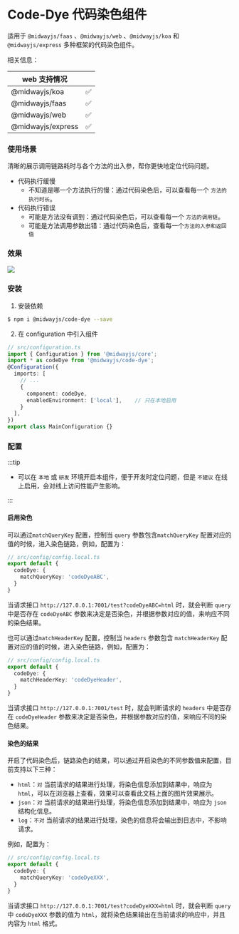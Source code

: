 # Code-Dye 代码染色组件

适用于 `@midwayjs/faas` 、`@midwayjs/web` 、`@midwayjs/koa` 和 `@midwayjs/express` 多种框架的代码染色组件。




相关信息：

| web 支持情况      |      |
| ----------------- | ---- |
| @midwayjs/koa     | ✅    |
| @midwayjs/faas    | ✅    |
| @midwayjs/web     | ✅    |
| @midwayjs/express | ✅    |

### 使用场景

清晰的展示调用链路耗时与各个方法的出入参，帮你更快地定位代码问题。

+ 代码执行缓慢
  - 不知道是哪一个方法执行的慢：通过代码染色后，可以查看每一个 `方法的执行时长`。
+ 代码执行错误
  - 可能是方法没有调到：通过代码染色后，可以查看每一个 `方法的调用链`。
  - 可能是方法调用参数出错：通过代码染色后，查看每一个`方法的入参和返回值`


### 效果
![](https://gw.alicdn.com/imgextra/i1/O1CN017Zd6y628M2PvqJO7I_!!6000000007917-2-tps-2392-844.png)

### 安装

1. 安装依赖

```bash
$ npm i @midwayjs/code-dye --save
```

2. 在 configuration 中引入组件

```typescript
// src/configuration.ts
import { Configuration } from '@midwayjs/core';
import * as codeDye from '@midwayjs/code-dye';
@Configuration({
  imports: [
    // ...
    {
      component: codeDye,
      enabledEnvironment: ['local'],	// 只在本地启用
    }
  ],
})
export class MainConfiguration {}
```

### 配置

:::tip

- 可以在 `本地` 或 `研发` 环境开启本组件，便于开发时定位问题，但是 `不建议` 在线上启用，会对线上访问性能产生影响。

:::

#### 启用染色

可以通过`matchQueryKey` 配置，控制当 `query` 参数包含`matchQueryKey` 配置对应的值的时候，进入染色链路，例如，配置为：

```typescript
// src/config/config.local.ts
export default {
  codeDye: {
    matchQueryKey: 'codeDyeABC',
  }
}
```
当请求接口 `http://127.0.0.1:7001/test?codeDyeABC=html` 时，就会判断 `query` 中是否存在 `codeDyeABC` 参数来决定是否染色，并根据参数对应的值，来响应不同的染色结果。

也可以通过`matchHeaderKey` 配置，控制当 `headers` 参数包含 `matchHeaderKey` 配置对应的值的时候，进入染色链路，例如，配置为：

```typescript
// src/config/config.local.ts
export default {
  codeDye: {
    matchHeaderKey: 'codeDyeHeader',
  }
}
```
当请求接口 `http://127.0.0.1:7001/test` 时，就会判断请求的 `headers` 中是否存在 `codeDyeHeader` 参数来决定是否染色，并根据参数对应的值，来响应不同的染色结果。


#### 染色的结果

开启了代码染色后，链路染色的结果，可以通过开启染色的不同参数值来配置，目前支持以下三种：

+ `html`：`对` 当前请求的结果进行处理，将染色信息添加到结果中，响应为 `html`，可以在浏览器上查看，效果可以查看此文档上面的图片效果展示。
+ `json`：`对` 当前请求的结果进行处理，将染色信息添加到结果中，响应为 `json` 结构化信息。
+ `log`：`不对` 当前请求的结果进行处理，染色的信息将会输出到日志中，不影响请求。

例如，配置为：

```typescript
// src/config/config.local.ts
export default {
  codeDye: {
    matchQueryKey: 'codeDyeXXX',
  }
}
```

当请求接口 `http://127.0.0.1:7001/test?codeDyeXXX=html` 时，就会判断 `query` 中 `codeDyeXXX` 参数的值为 `html`，就将染色结果输出在当前请求的响应中，并且内容为 `html` 格式。

